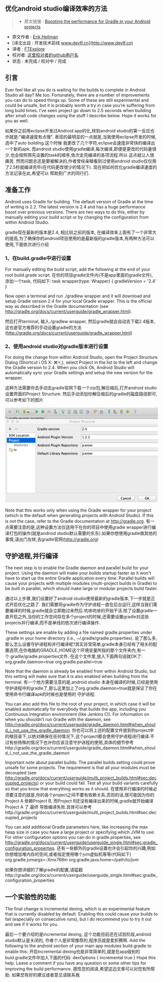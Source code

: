 优化android studio编译效率的方法
---

> * 原文链接 : [Boosting the performance for Gradle in your Android projects](https://medium.com/@erikhellman/boosting-the-performance-for-gradle-in-your-android-projects-6d5f9e4580b6)
* 原文作者 : [Erik Hellman](https://medium.com/@erikhellman)
* [译文出自 :  开发技术前线 www.devtf.cn](http://www.devtf.cn)
* 译者 : [FTExplore](https://github.com/FTExplore) 
* 校对者: [这里校对者的github用户名](github链接)  
* 状态 :  未完成 / 校对中 / 完成 

## 引言

Ever feel like all you do is waiting for the builds to complete in Android Studio all day? Me too.
Fortunately, there are a number of improvements you can do to speed things up. Some of these are still experimental and could be unsafe, but it is probably worth a try in case you’re suffering from long build times. I’ve seen project go down to 2.5 seconds when building after small code changes using the stuff I describe below. Hope it works for you as well.

如果你之前用eclipse开发过Android app的化,转到android studio的第一反应也许就是:"编译速度有点慢". 表现的最明显的一点就是,当我使用eclipse开发的时候,选中了auto building.这个时候
我更改了几个字符,eclipse会速度非常快的编译出一个新的apk. 而android studio使用gradle编译,每次编译,即便是更改的代码量很少,也会按照预先设置的task的顺序,依次走完编译的各项流程.所以
这点就让人很痛苦. 然而问题总还是要被解决的,作者曾经亲眼看到过使用android studio仅仅用了2.5秒就编译完毕(在代码更改很少的情况下). 现在把如何优化gradle编译速度的方法记录在此,希望可以
帮助到广大的同行们.

## 准备工作
Android uses Gradle for building. The default version of Gradle at the time of writing is 2.2. The latest version is 2.4 and has a huge performance boost over previous versions.
There are two ways to do this, either by manually editing your build script or by changing the configuration from within Android Studio.

gradle现在最新的版本是2.4, 相比较之前的版本, 在编译效率上面有了一个非常大的提高,为了确保你的android项目使用的是最新版的gradle版本,有两种方法可以使用,下面依次进行介绍

### 1、在build.gradle中进行设置
For manually editing the build script, add the following at the end of your root build.grade script.
在你的项目gradle文件内(不是app里面的gradle文件), 添加一个task, 代码如下:
task wrapper(type: Wrapper) {
    gradleVersion = '2.4'
}

Now open a terminal and run ./gradlew wrapper and it will download and setup Gradle version 2.4 for your local Gradle wrapper. 
This is the official way as described in the Gradle documentation (see http://gradle.org/docs/current/userguide/gradle_wrapper.html).

然后打开terminal, 输入./gradlew wrapper, 然后gradle就会自动去下载2.4版本,这也是官方推荐的手动设置gradle的方法(http://gradle.org/docs/current/userguide/gradle_wrapper.html)

### 2、使用android studio对gradle版本进行设置
For doing the change from within Android Studio, open the Project Structure Dialog (Shortcut i OS X: ⌘+;), select Project in the list to the left and change the Gradle version to 2.4. When you click Ok, Android Studio will automatically sync your Gradle settings and setup the new version for the wrapper.

这种方法需要你去手动去gradle官网下载一个zip包,解压缩后,打开android studio 设置界面的Project Structure. 然后手动添加你解压缩后的gradle的磁盘路径即可,可以参考如下的图片

![image](refer.png)

Note that this works only when using the Gradle wrapper for your project (which is the default when generating projects with Android Studio). 
If this is not the case, refer to the Gradle documentation at http://gradle.org.
有一点需要注意的是,这种设置方法仅适用于在你的项目中使用gradle wrapper进行编译打包的操作(就是android studio默认需要的东东).如果你想使用gradle做其他的事情,请出门左转,去gradle官网(http://gradle.org)

## 守护进程,并行编译
The next step is to enable the Gradle daemon and parallel build for your project. Using the daemon will make your builds startup faster as it won't have to start up the entire Gradle application every time. Parallel builds will cause your projects with multiple modules (multi-project builds in Gradle) to be built in parallel, which should make large or modular projects build faster.

通过以上步骤,我们设置好了android studio使用最新的gradle版本,下一步就是正式开启优化之路了. 我们需要将gradle作为守护进程一直在后台运行,这样当我们需要编译的时候,gradle就会立即跑过来然后
吭哧吭哧的开始干活.除了设置gradle一直开启之外,当你的工作空间存在多个project的时候,还需要设置gradle对这些projects并行编译,而不是单线的依次进行编译操作.

These settings are enable by adding a file named gradle.properties under .gradle in your home directory (i.e., ~/.gradle/gradle.properties).
说了那么多, 那么怎么设置守护进程和并行编译呢?其实非常简单,gradle本身已经有了相关的配置选项,在你电脑的GRADLE_HOME这个环境变量所指的那个文件夹内,有一个.gradle/gradle.properties文件.
在这个文件里,放入下面两句话就OK了:
org.gradle.daemon=true
org.gradle.parallel=true

Note that the daemon is already be enabled from within Android Studio, but this setting will make sure that it is also enabled when building from the terminal.
有一个地方需要注意的是,android studio 本身在编译的时候,已经是使用守护进程中的gradle了,那么这里加上了org.gradle.daemon=true就是保证了你在使用命令行编译apk的时候也是使用的
守护进程.

You can also add this file to the root of your project, in which case it will be enabled automatically for everybody that builds the app, 
including you Continuous Integration environment (like Jenkins CI). For information on when you shouldn’t run Gradle with the daemon, see http://gradle.org/docs/current/userguide/gradle_daemon.html#when_should_i_not_use_the_gradle_daemon.
你也可以将上述的配置文件放到你project中的根目录下,以绝对确保在任何情况下,这个project都会使用守护进程进行编译.不过有些特殊的情况下也许你应该注意守护进程的使用,具体的细节参考http://gradle.org/docs/current/userguide/gradle_daemon.html#when_should_i_not_use_the_gradle_daemon

Important note about parallel builds: The parallel builds setting could prove unsafe for some projects. 
The requirement is that all your modules must be decoupled (see http://gradle.org/docs/current/userguide/multi_project_builds.html#sec:decoupled_projects) or your build could fail. Test all your build variants carefully so that you know that everything works as it should.
在使用并行编译的时候必须要注意的就是,你的各个project之间不要有依赖关系,否则的话,很可能因为你的Project A 依赖Project B, 而Project B还没有编译出来的时候,gradle就开始编译Project A 了.最终
导致编译失败.具体可以参考http://gradle.org/docs/current/userguide/multi_project_builds.html#sec:decoupled_projects

You can add additional Gradle parameters here, like increasing the max heap size in case you have a large project or specifying which JVM to use:
For other configuration options you can do in gradle.properties, see http://gradle.org/docs/current/userguide/userguide_single.html#sec:gradle_configuration_properties. 
还有一些额外的gradle设置也许会引起你的兴趣,例如你想增加堆内存的空间,或者指定使用哪个jvm虚拟机等等(代码如下)
org.gradle.jvmargs=-Xmx768m
org.gradle.java.home=/path/to/jvm

如果你想详细的了解gradle的配置,请猛戳http://gradle.org/docs/current/userguide/userguide_single.html#sec:gradle_configuration_properties

## 一个实验性的功能
The final change is incremental dexing, which is an experimental feature that is currently disabled by default.
Enabling this could cause your builds to fail (especially on consecutive runs), but I do recommend you to try it out and see if it works for you.

最后一个要介绍的是incremental dexing, 这个功能目前还在试验阶段,android studio默认是关闭的, 作者个人是非常推荐的,程序员就是爱折腾啊.
Add the following to the android section of your main app modules build.gradle to enable this:
开启incremental dexing也是非常简单的,就是在app级别的buid.gradle文件中加入下面的代码:
dexOptions {
        incremental true
}
Hope this help. Leave a comment if you have any question or some other tips for improving the build performance.
感性您的阅读,希望这边文章可以对您有所帮助. 如果您有好的建议或者意见请联系我

